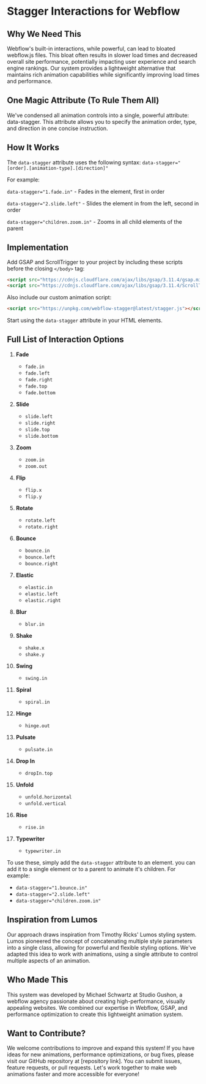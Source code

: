 # Stagger Interactions for Webflow

## Why We Need This

Webflow's built-in interactions, while powerful, can lead to bloated webflow.js files. This bloat often results in slower load times and decreased overall site performance, potentially impacting user experience and search engine rankings. Our system provides a lightweight alternative that maintains rich animation capabilities while significantly improving load times and performance.

## One Magic Attribute (To Rule Them All)

We've condensed all animation controls into a single, powerful attribute: data-stagger. This attribute allows you to specify the animation order, type, and direction in one concise instruction.

## How It Works

The `data-stagger` attribute uses the following syntax:
`data-stagger="[order].[animation-type].[direction]"`

For example:

`data-stagger="1.fade.in"` - Fades in the element, first in order

`data-stagger="2.slide.left"` - Slides the element in from the left, second in order

`data-stagger="children.zoom.in"` - Zooms in all child elements of the parent

## Implementation

Add GSAP and ScrollTrigger to your project by including these scripts before the closing `</body>` tag:

```html
<script src="https://cdnjs.cloudflare.com/ajax/libs/gsap/3.11.4/gsap.min.js"></script>
<script src="https://cdnjs.cloudflare.com/ajax/libs/gsap/3.11.4/ScrollTrigger.min.js"></script>
```

Also include our custom animation script:

```html
<script src="https://unpkg.com/webflow-stagger@latest/stagger.js"></script>
```

Start using the `data-stagger` attribute in your HTML elements.

## Full List of Interaction Options

1. **Fade**

   - `fade.in`
   - `fade.left`
   - `fade.right`
   - `fade.top`
   - `fade.bottom`

2. **Slide**

   - `slide.left`
   - `slide.right`
   - `slide.top`
   - `slide.bottom`

3. **Zoom**

   - `zoom.in`
   - `zoom.out`

4. **Flip**

   - `flip.x`
   - `flip.y`

5. **Rotate**

   - `rotate.left`
   - `rotate.right`

6. **Bounce**

   - `bounce.in`
   - `bounce.left`
   - `bounce.right`

7. **Elastic**

   - `elastic.in`
   - `elastic.left`
   - `elastic.right`

8. **Blur**

   - `blur.in`

9. **Shake**

   - `shake.x`
   - `shake.y`

10. **Swing**

    - `swing.in`

11. **Spiral**

    - `spiral.in`

12. **Hinge**

    - `hinge.out`

13. **Pulsate**

    - `pulsate.in`

14. **Drop In**

    - `dropIn.top`

15. **Unfold**

    - `unfold.horizontal`
    - `unfold.vertical`

16. **Rise**

    - `rise.in`

17. **Typewriter**
    - `typewriter.in`

To use these, simply add the `data-stagger` attribute to an element. you can add it to a single element or to a parent to animate it's children. For example:

- `data-stagger="1.bounce.in"`
- `data-stagger="2.slide.left"`
- `data-stagger="children.zoom.in"`

## Inspiration from Lumos

Our approach draws inspiration from Timothy Ricks' Lumos styling system. Lumos pioneered the concept of concatenating multiple style parameters into a single class, allowing for powerful and flexible styling options. We've adapted this idea to work with animations, using a single attribute to control multiple aspects of an animation.

## Who Made This

This system was developed by Michael Schwartz at Studio Gushon, a webflow agency passionate about creating high-performance, visually appealing websites. We combined our expertise in Webflow, GSAP, and performance optimization to create this lightweight animation system.

## Want to Contribute?

We welcome contributions to improve and expand this system! If you have ideas for new animations, performance optimizations, or bug fixes, please visit our GitHub repository at [repository link]. You can submit issues, feature requests, or pull requests. Let's work together to make web animations faster and more accessible for everyone!
